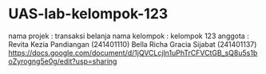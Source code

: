 # UAS-lab-kelompok-123
nama projek : transaksi belanja
nama kelompok : kelompok 123
anggota : Revita Kezia Pandiangan (241401110)
          Bella Richa Gracia Sijabat (241401137)
https://docs.google.com/document/d/1jQVCLcjln1uPhTrCFVCtGB_sQ8u5s1boZyrogng5e0g/edit?usp=sharing
